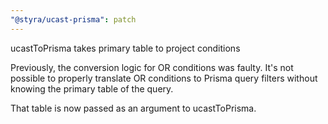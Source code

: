 ```yaml
---
"@styra/ucast-prisma": patch
---
```


ucastToPrisma takes primary table to project conditions

Previously, the conversion logic for OR conditions was faulty.
It's not possible to properly translate OR conditions to Prisma
query filters without knowing the primary table of the query.

That table is now passed as an argument to ucastToPrisma.
